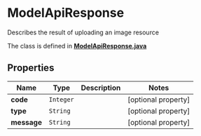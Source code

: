 

# ModelApiResponse

Describes the result of uploading an image resource

The class is defined in **[ModelApiResponse.java](../../src/main/java/org/openapitools/model/ModelApiResponse.java)**

## Properties

Name | Type | Description | Notes
------------ | ------------- | ------------- | -------------
**code** | `Integer` |  |  [optional property]
**type** | `String` |  |  [optional property]
**message** | `String` |  |  [optional property]






